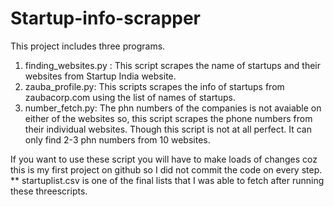 # Startup-info-scrapper

This project includes three programs.
1) finding_websites.py :  This script scrapes the name of startups and their websites from Startup India website.
2) zauba_profile.py: This scripts scrapes the info of startups from zaubacorp.com using the list of names of startups.
3) number_fetch.py: The phn numbers of the companies is not avaiable on either of the websites so, this script scrapes the phone numbers from their individual websites. Though this script is not at all perfect. It can only find 2-3 phn numbers from 10 websites.

If you want to use these script you will have to make loads of changes coz this is my first project on github so I did not commit the code on every step.
** startuplist.csv is one of the final lists that I was able to fetch after running these threescripts.
